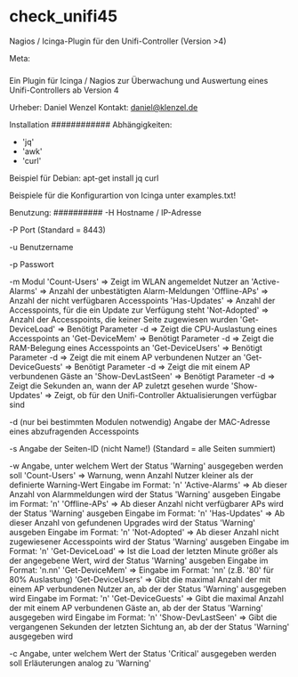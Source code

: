 # check_unifi45
Nagios / Icinga-Plugin für den Unifi-Controller (Version >4)

Meta:
#####
Ein Plugin für Icinga / Nagios
zur Überwachung und Auswertung eines 
Unifi-Controllers ab Version 4

Urheber: Daniel Wenzel
Kontakt: daniel@klenzel.de

Installation
############
Abhängigkeiten:
- 'jq'
- 'awk'
- 'curl'

Beispiel für Debian: apt-get install jq curl

Beispiele für die Konfigurartion von Icinga unter examples.txt!

Benutzung:
##########
-H  Hostname / IP-Adresse

-P  Port (Standard = 8443)

-u  Benutzername

-p  Passwort

-m  Modul
    'Count-Users'       => Zeigt im WLAN angemeldet Nutzer an
    'Active-Alarms'     => Anzahl der unbestätigten Alarm-Meldungen
    'Offline-APs'       => Anzahl der nicht verfügbaren Accesspoints
    'Has-Updates'       => Anzahl der Accesspoints, für die ein Update zur Verfügung steht
    'Not-Adopted'       => Anzahl der Accesspoints, die keiner Seite zugewiesen wurden
    'Get-DeviceLoad'    => Benötigt Parameter -d => Zeigt die CPU-Auslastung eines Accesspoints an
    'Get-DeviceMem'     => Benötigt Parameter -d => Zeigt die RAM-Belegung eines Accesspoints an
    'Get-DeviceUsers'   => Benötigt Parameter -d => Zeigt die mit einem AP verbundenen Nutzer an
    'Get-DeviceGuests'  => Benötigt Parameter -d => Zeigt die mit einem AP verbundenen Gäste an
    'Show-DevLastSeen'  => Benötigt Parameter -d => Zeigt die Sekunden an, wann der AP zuletzt gesehen wurde
    'Show-Updates'      => Zeigt, ob für den Unifi-Controller Aktualisierungen verfügbar sind
    
-d  (nur bei bestimmten Modulen notwendig) Angabe der MAC-Adresse eines abzufragenden Accesspoints

-s  Angabe der Seiten-ID (nicht Name!) (Standard = alle Seiten summiert)

-w  Angabe, unter welchem Wert der Status 'Warning' ausgegeben werden soll
    'Count-Users'      => Warnung, wenn Anzahl Nutzer kleiner als der definierte Warning-Wert
                          Eingabe im Format: 'n'
    'Active-Alarms'    => Ab dieser Anzahl von Alarmmeldungen wird der Status 'Warning' ausgeben
                          Eingabe im Format: 'n'
    'Offline-APs'      => Ab dieser Anzahl nicht verfügbarer APs wird der Status 'Warning' ausgeben
                          Eingabe im Format: 'n'
    'Has-Updates'      => Ab dieser Anzahl von gefundenen Upgrades wird der Status 'Warning' ausgeben
                          Eingabe im Format: 'n'
    'Not-Adopted'      => Ab dieser Anzahl nicht zugewiesener Accesspoints wird der Status 'Warning' ausgeben
                          Eingabe im Format: 'n'
    'Get-DeviceLoad'   => Ist die Load der letzten Minute größer als der angegebene Wert, wird der Status 'Warning' ausgeben
                          Eingabe im Format: 'n.nn'
    'Get-DeviceMem'    =>
                          Eingabe im Format: 'nn' (z.B. '80' für 80% Auslastung)
    'Get-DeviceUsers'   => Gibt die maximal Anzahl der mit einem AP verbundenen Nutzer an, ab der der Status 'Warning' ausgegeben wird
                          Eingabe im Format: 'n'
    'Get-DeviceGuests' => Gibt die maximal Anzahl der mit einem AP verbundenen Gäste an, ab der der Status 'Warning' ausgegeben wird
                          Eingabe im Format: 'n'
    'Show-DevLastSeen' => Gibt die vergangenen Sekunden der letzten Sichtung an, ab der der Status 'Warning' ausgegeben wird
    
-c  Angabe, unter welchem Wert der Status 'Critical' ausgegeben werden soll
    Erläuterungen analog zu 'Warning'
